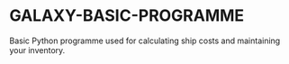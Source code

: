 # GALAXY-BASIC-PROGRAMME
Basic Python programme used for calculating ship costs and maintaining your inventory.
